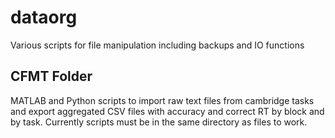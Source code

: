 # dataorg
Various scripts for file manipulation including backups and IO functions

CFMT Folder
-----------
MATLAB and Python scripts to import raw text files from cambridge tasks and export aggregated CSV files with accuracy and correct RT by block and by task. Currently scripts must be in the same directory as files to work.

